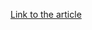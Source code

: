 [Link to the article](https://darkreading.com/attacks-and-breaches/crowdstrike-falcon-traces-attacks-back-to-hackers/d/d-id/1110402)
